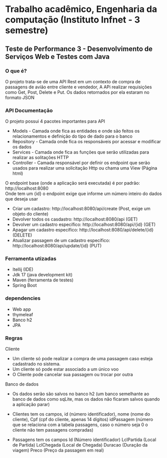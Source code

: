 # Trabalho acadêmico, Engenharia da computação (Instituto Infnet - 3 semestre)
## Teste de Performance 3 - Desenvolvimento de Serviços Web e Testes com Java

### O que é?
O projeto trata-se de uma API Rest em um contexto de compra de passagens de avião entre cliente e vendedor, A APi realizar requisições como Get, Post, Delete e Put.
Os dados retornados por ela estaram no formato JSON

### API Documentação
O projeto possui 4 pacotes importantes para API
- Models - Camada onde fica as entidades e onde são feitos os relacionamentos e definição do tipo de dado para o banco
- Repository - Camada onde fica os responsáveis por acessar e modificar os dados
- Services - Camada onde fica as funções que serão utilizadas para realizar as solitações HTTP
- Controller - Camada responsável por definir os endpoint que serão usados para realizar uma solicitação Http ou chama uma View (Página html)

O endpoint base (onde a aplicação será executada) é por padrão: http://localhost:8080  
Onde tem um {id} o endpoint exige que informe um número inteiro do dados que deseja usar

- Criar um cadastro: http://localhost:8080/api/create (Post, exige um objeto do cliente)
- Devolver todos os casdastro: http://localhost:8080/api (GET)
- Devolver um cadastro específico: http://localhost:8080/api/{id} (GET)
- Apagar um cadastro específico: http://localhost:8080/api/delete/{id} (DELETE)
- Atualizar passagem de um cadastro específico: http://localhost:8080/api/update/{id} (PUT)

### Ferramenta utizadas 

- Itellij (IDE) 
- Jdk 17   (java development kit)
- Maven (ferramenta de testes)
- Spring Boot

### dependencies
- Web app
- thymeleaf
- Banco h2
- JPA

### Regras 

Cliente 

- Um cliente só pode realizar a compra de uma passagem caso esteja cadastrado no sistema.
- Um cliente só pode estar associado a um único voo
- O Cliente pode cancelar sua passagem ou trocar por outra

Banco de dados
- Os dados serão são salvos no banco h2 (um banco semelhante ao banco de dados como sqLite, mas os dados não ficaram salvos quando a aplicação parar)

- Clientes tem os campos, 
id (número identificador), 
nome (nome do cliente), 
Cpf  (cpf do cliente, apenas 14 dígitos) 
idPassagem (número que se relaciona com a tabela passagens, caso o número seja 0 o cliente não tem passagens compradas)

- Passagens tem os campos
Id (Número identificador)
LclPartida (Local de Partida)
LclChegada (Local de Chegada)
Duracao (Duração da viagem)
Preco (Preço da passagem em real)
